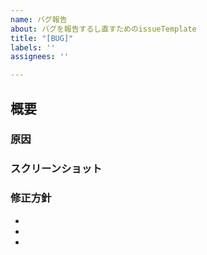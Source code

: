 ```yaml
---
name: バグ報告
about: バグを報告するし直すためのissueTemplate
title: "[BUG]"
labels: ''
assignees: ''

---
```


## 概要

### 原因

### スクリーンショット

### 修正方針

- 
- 
-

